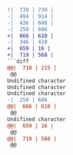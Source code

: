 ```diff
!|  739 | 739 |
-|  494 | 914 |
-|  436 | 608 |
-|  250 | 686
+|  666 | 610 |
-|  346 | 410
+|  659 | 16 |
+|  719 | 568 |
```diff
@@|  710 | 215 | @@
Undifined character
Undifined character
Undifined character
-|  250 | 686
@@|  666 | 610 | @@
Undifined character
@@|  659 | 16 | @@
@@|  719 | 568 | @@
